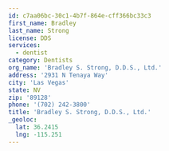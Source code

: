 ```yaml
---
id: c7aa06bc-30c1-4b7f-864e-cff366bc33c3
first_name: Bradley
last_name: Strong
license: DDS
services:
  - dentist
category: Dentists
org_name: 'Bradley S. Strong, D.D.S., Ltd.'
address: '2931 N Tenaya Way'
city: 'Las Vegas'
state: NV
zip: '89128'
phone: '(702) 242-3800'
title: 'Bradley S. Strong, D.D.S., Ltd.'
_geoloc:
  lat: 36.2415
  lng: -115.251
---
```

